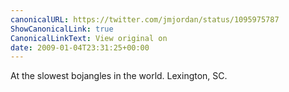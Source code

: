 ```yaml
---
canonicalURL: https://twitter.com/jmjordan/status/1095975787
ShowCanonicalLink: true
CanonicalLinkText: View original on
date: 2009-01-04T23:31:25+00:00
---
```

At the slowest bojangles in the world. Lexington, SC.